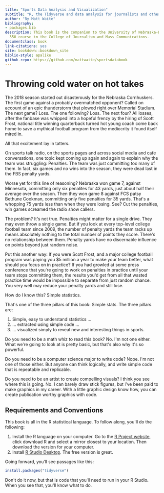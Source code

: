 ```yaml
--- 
title: "Sports Data Analysis and Visualization"
subtitle: "R, the Tidyverse and data analysis for journalists and other storytellers."
author: "By Matt Waite"
bibliography:
- packages.bib
description: This book is the companion to the University of Nebraska-Lincoln's SPMC
  350 course in the College of Journalism and Mass Communications.
documentclass: book
link-citations: yes
site: bookdown::bookdown_site
biblio-style: apalike
github-repo: https://github.com/mattwaite/sportsdatabook
---
```


# Throwing cold water on hot takes

The 2018 season started out disasterously for the Nebraska Cornhuskers. The first game against a probably overmatched opponent? Called on account of an epic thunderstorm that plowed right over Memorial Stadium. The next game? Loss. The one following? Loss. The next four? All losses, after the fanbase was whipped into a hopeful frenzy by the hiring of Scott Frost, national title winning quarterback turned hot young coach come back home to save a mythical football program from the mediocrity it found itself mired in. 

All that excitement lay in tatters.

On sports talk radio, on the sports pages and across social media and cafe conversations, one topic kept coming up again and again to explain why the team was struggling: Penalties. The team was just committing too many of them. In fact, six games and no wins into the season, they were dead last in the FBS penalty yards.

Worse yet for this line of reasoning? Nebraska won game 7, against Minnesota, committing only six penalites for 43 yards, just about half their average over the season. Then they won game 8 against FCS patsy Bethune Cookman, committing only five penalties for 35 yards. That's a whopping 75 yards less than when they were losing. See? Cut the penalties, win games screamed the radio show callers. 

The problem? It's not true. Penalties might matter for a single drive. They may even throw a single game. But if you look at every top-level college football team since 2009, the number of penalty yards the team racks up means absolutely nothing to the total number of points they score. There's no relationship between them. Penalty yards have no discernable influence on points beyond just random noise. 

Put this another way: If you were Scott Frost, and a major college football program was paying you $5 million a year to make your team better, what should you focus on in practice? If you had growled at some press conference that you're going to work on penalties in practice until your team stops committing them, the results you'd get from all that wasted practice time would be impossible to separate from just random chance. You very well may reduce your penalty yards and still lose. 

How do I know this? Simple statistics. 

That's one of the three pillars of this book: Simple stats. The three pillars are:

1. Simple, easy to understand statistics ... 
2. ... extracted using simple code ...
3.  ... visualized simply to reveal new and interesting things in sports. 

Do you need to be a math whiz to read this book? No. I'm not one either. What we're going to look at is pretty basic, but that's also why it's so powerful. 

Do you need to be a computer science major to write code? Nope. I'm not one of those either. But anyone can think logically, and write simple code that is repeatable and replicable. 

Do you need to be an artist to create compelling visuals? I think you see where this is going. No. I can barely draw stick figures, but I've been paid to make graphics in my career. With a little graphic design know how, you can create publication worthy graphics with code. 

## Requirements and Conventions

This book is all in the R statistical language. To follow along, you'll do the following:

1. Install the R language on your computer. Go to the [R Project website](https://www.r-project.org/), click download R and select a mirror closest to your location. Then download the version for your computer. 
2. Install [R Studio Desktop](https://www.rstudio.com/products/rstudio/#Desktop). The free version is great. 

Going forward, you'll see passages like this:



```r
install.packages("tidyverse")
```

Don't do it now, but that is code that you'll need to run in your R Studio. When you see that, you'll know what to do.


